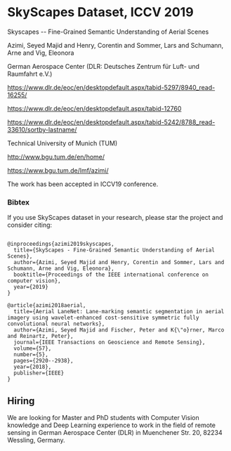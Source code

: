 # SkyScapes Dataset, ICCV 2019
Skyscapes  -- Fine-Grained Semantic Understanding of Aerial Scenes

Azimi, Seyed Majid and Henry, Corentin and Sommer, Lars and Schumann, Arne and Vig, Eleonora

German Aerospace Center (DLR: Deutsches Zentrum für Luft- und Raumfahrt e.V.)

https://www.dlr.de/eoc/en/desktopdefault.aspx/tabid-5297/8940_read-16255/

https://www.dlr.de/eoc/en/desktopdefault.aspx/tabid-12760

https://www.dlr.de/eoc/en/desktopdefault.aspx/tabid-5242/8788_read-33610/sortby-lastname/

Technical University of Munich (TUM)

http://www.bgu.tum.de/en/home/

https://www.bgu.tum.de/lmf/azimi/

The work has been accepted in ICCV19 conference.


### Bibtex
If you use SkyScapes dataset in your research, please star the project and consider citing:

```

@inproceedings{azimi2019skyscapes,
  title={SkyScapes - Fine-Grained Semantic Understanding of Aerial Scenes},
  author={Azimi, Seyed Majid and Henry, Corentin and Sommer, Lars and Schumann, Arne and Vig, Eleonora},
  booktitle={Proceedings of the IEEE international conference on computer vision},
  year={2019}
}

@article{azimi2018aerial,
  title={Aerial LaneNet: Lane-marking semantic segmentation in aerial imagery using wavelet-enhanced cost-sensitive symmetric fully convolutional neural networks},
  author={Azimi, Seyed Majid and Fischer, Peter and K{\"o}rner, Marco and Reinartz, Peter},
  journal={IEEE Transactions on Geoscience and Remote Sensing},
  volume={57},
  number={5},
  pages={2920--2938},
  year={2018},
  publisher={IEEE}
}
```

## Hiring
We are looking for Master and PhD students with Computer Vision knowledge and Deep Learning experience to work in the field of remote sensing in German Aerospace Center (DLR) in  Muenchener Str. 20, 82234 Wessling, Germany.
